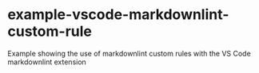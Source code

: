 # example-vscode-markdownlint-custom-rule
Example showing the use of markdownlint custom rules with the VS Code markdownlint extension
